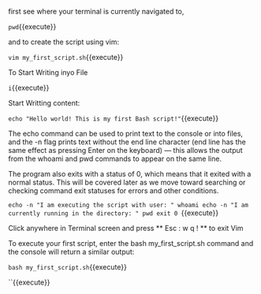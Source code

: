 first see where your terminal is
currently navigated to,

`pwd`{{execute}}

 and to create the script using vim:

`vim my_first_script.sh`{{execute}}

To Start Writing inyo File

`i`{{execute}}

Start Writting content:

`echo "Hello world! This is my first Bash script!"`{{execute}}

The echo command can be used to print text to the console or into files, and the -n flag 
prints text without the end line character (end line has the same effect as pressing Enter on the keyboard)
— this allows the output from the whoami and pwd commands to appear on the same line.

The program also exits with a status of 0, which means that it exited with a normal status.
This will be covered later as we move toward searching or checking command exit statuses
for errors and other conditions.

`echo -n "I am executing the script with user: "
whoami
echo -n "I am currently running in the directory: "
pwd
exit 0
`{{execute}}

Click anywhere in Terminal screen and press ** Esc : w q ! ** to exit Vim

To execute your first script, enter the bash my_first_script.sh command and the
console will return a similar output:

`bash my_first_script.sh`{{execute}}


``{{execute}}
